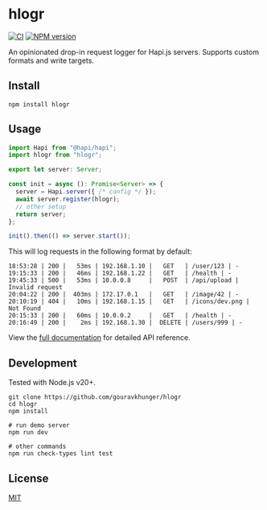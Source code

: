 # hlogr

[![CI](https://github.com/gouravkhunger/hlogr/actions/workflows/ci.yml/badge.svg)](https://github.com/gouravkhunger/hlogr/actions/workflows/ci.yml)
[![NPM version](https://img.shields.io/npm/v/hlogr.svg)](https://www.npmjs.org/package/hlogr)

An opinionated drop-in request logger for Hapi.js servers. Supports custom formats and write targets.

## Install

```shell
npm install hlogr
```

## Usage

```ts
import Hapi from "@hapi/hapi";
import hlogr from "hlogr";

export let server: Server;

const init = async (): Promise<Server> => {
  server = Hapi.server({ /* config */ });
  await server.register(hlogr);
  // other setup
  return server;
};

init().then(() => server.start());
```

This will log requests in the following format by default:

```log
18:53:28 | 200 |   53ms | 192.168.1.10 |   GET   | /user/123 | -
19:15:33 | 200 |   46ms | 192.168.1.22 |   GET   | /health | -
19:45:33 | 500 |   53ms | 10.0.0.8     |   POST  | /api/upload | Invalid request
20:04:22 | 200 |  403ms | 172.17.0.1   |   GET   | /image/42 | -
20:10:19 | 404 |   10ms | 192.168.1.15 |   GET   | /icons/dev.png | Not Found
20:15:33 | 200 |   60ms | 10.0.0.2     |   GET   | /health | -
20:16:49 | 200 |    2ms | 192.168.1.30 |  DELETE | /users/999 | -
```

View the [full documentation](./packages/hlogr/README.md) for detailed API reference.

## Development

Tested with Node.js v20+.

```shell
git clone https://github.com/gouravkhunger/hlogr
cd hlogr
npm install

# run demo server
npm run dev

# other commands
npm run check-types lint test
```

## License

[MIT](./LICENSE)
